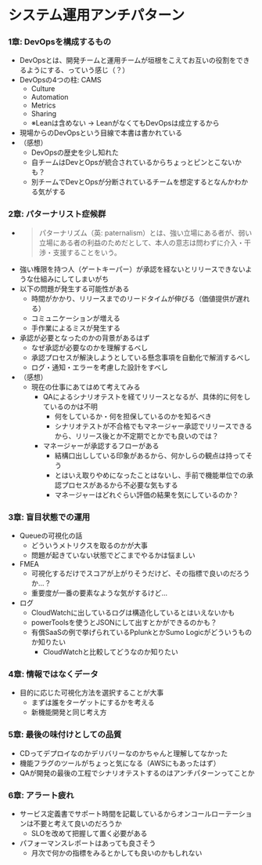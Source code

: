 # システム運用アンチパターン
### 1章: DevOpsを構成するもの
- DevOpsとは、開発チームと運用チームが垣根をこえてお互いの役割をできるようにする、っていう感じ（？）
- DevOpsの4つの柱: CAMS
    - Culture
    - Automation
    - Metrics
    - Sharing
    - ※Leanは含めない → LeanがなくてもDevOpsは成立するから
- 現場からのDevOpsという目線で本書は書かれている
- （感想）
    - DevOpsの歴史を少し知れた
    - 自チームはDevとOpsが統合されているからちょっとピンとこないかも？
    - 別チームでDevとOpsが分断されているチームを想定するとなんかわかる気がする
### 2章: パターナリスト症候群
- > パターナリズム（英: paternalism）とは、強い立場にある者が、弱い立場にある者の利益のためだとして、本人の意志は問わずに介入・干渉・支援することをいう。
- 強い権限を持つ人（ゲートキーパー）が承認を経ないとリリースできないような仕組みにしてしまいがち
- 以下の問題が発生する可能性がある
    - 時間がかかり、リリースまでのリードタイムが伸びる（価値提供が遅れる）
    - コミュニケーションが増える
    - 手作業によるミスが発生する
- 承認が必要となったのかの背景があるはず
    - なぜ承認が必要なのかを理解するべし
    - 承認プロセスが解決しようとしている懸念事項を自動化で解消するべし
    - ログ・通知・エラーを考慮した設計をすべし
- （感想）
    - 現在の仕事にあてはめて考えてみる
        - QAによるシナリオテストを経てリリースとなるが、具体的に何をしているのかは不明
            - 何をしているか・何を担保しているのかを知るべき
            - シナリオテストが不合格でもマネージャー承認でリリースできるから、リリース後とか不定期でとかでも良いのでは？
        - マネージャーが承認するフローがある
            - 結構口出ししている印象があるから、何かしらの観点は持ってそう
            - とはいえ取りやめになったことはないし、手前で機能単位での承認プロセスがあるから不必要な気もする
            - マネージャーはどれぐらい評価の結果を気にしているのか？
### 3章: 盲目状態での運用
- Queueの可視化の話
    - どういうメトリクスを取るのかが大事
    - 問題が起きていない状態でどこまでやるかは悩ましい
- FMEA
    - 可視化するだけでスコアが上がりそうだけど、その指標で良いのだろうか…？
    - 重要度が一番の要素なような気がするけど…
- ログ
    - CloudWatchに出しているログは構造化しているとはいえないかも
    - powerToolsを使うとJSONにして出すとかができるのかも？
    - 有償SaaSの例で挙げられているPplunkとかSumo Logicがどういうものか知りたい
        - CloudWatchと比較してどうなのか知りたい
### 4章: 情報ではなくデータ
- 目的に応じた可視化方法を選択することが大事
    - まずは誰をターゲットにするかを考える
    - 新機能開発と同じ考え方
### 5章: 最後の味付けとしての品質
- CDってデプロイなのかデリバリーなのかちゃんと理解してなかった
- 機能フラグのツールがちょっと気になる（AWSにもあったはず）
- QAが開発の最後の工程でシナリオテストするのはアンチパターンってことか
### 6章: アラート疲れ
- サービス定義書でサポート時間を記載しているからオンコールローテーションは不要と考えて良いのだろうか
    - SLOを改めて把握して置く必要がある
- パフォーマンスレポートはあっても良さそう
    - 月次で何かの指標をみるとかしても良いのかもしれない
